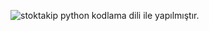 ![stoktakip](https://github.com/user-attachments/assets/7cb9fc1e-69e2-4c8d-8608-319762094961)
python kodlama dili ile yapılmıştır.
